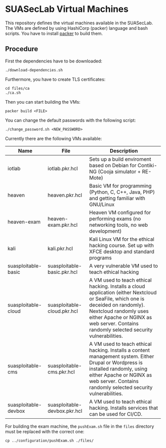 SUASecLab Virtual Machines
==========================

This repository defines the virtual machines available in the SUASecLab.
The VMs are defined by using HashiCorp (packer) language and bash scripts.
You have to install [packer](https://www.packer.io/) to build them.

Procedure
---------

First the dependencies have to be downloaded:

```
./download-dependencies.sh
```

Furthermore, you have to create TLS certificates:

```
cd files/ca
./ca.sh
```

Then you can start building the VMs:

```
packer build <FILE>
```

You can change the default passwords with the following script:

````
./change_password.sh <NEW_PASSWORD>
````
Currently there are the following VMs available:

| Name        | File                | Description                                                                                  |
|-------------|---------------------|----------------------------------------------------------------------------------------------|
| iotlab      | iotlab.pkr.hcl      | Sets up a build enviroment based on Debian for Contiki-NG (Cooja simulator + RE-Mote)        |
| heaven      | heaven.pkr.hcl      | Basic VM for programming (Python, C, C++, Java, PHP) and getting familiar with GNU/Linux     |
| heaven-exam | heaven-exam.pkr.hcl | Heaven VM configured for performing exams (no networking tools, no web development)          |
| kali        | kali.pkr.hcl        | Kali Linux VM for the ethical hacking course. Set up with XFCE desktop and standard programs |
| suasploitable-basic| suasploitable-basic.pkr.hcl | A very vulnerable VM used to teach ethical hacking|
|suasploitable-cloud | suasploitable-cloud.pkr.hcl | A VM used to teach ethical hacking. Installs a cloud application (either Nextcloud or SeaFile, which one is deceided on randomly). Nextcloud randomly uses either Apache or NGINX as web server. Contains randomly selected security vulnerabilities.|
|suasploitable-cms | suasploitable-cms.pkr.hcl | A VM used to teach ethical hacking. Installs a content management system. Either Drupal or Wordpress is installed randomly, using either Apache or NGINX as web server. Contains randomly selected security vulnerabilities.|
|suasploitable-devbox | suasploitable-devbox.pkr.hcl | A VM used to teach ethical hacking. Installs services that can be used for CI/CD.|

For building the exam machine, the `pushExam.sh` file in  the `files` directory must be replaced with the correct one:

`cp ../configuration/pushExam.sh ./files/`

